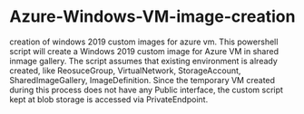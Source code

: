 # Azure-Windows-VM-image-creation
creation of windows 2019 custom images for azure vm.
This powershell script will create a Windows 2019 custom image for Azure VM in shared inmage gallery.
The script assumes that existing environment is already created, like ReosuceGroup, VirtualNetwork, StorageAccount, SharedImageGallery, ImageDefinition.
Since the temporary VM created during this process does not have any Public interface, the custom script kept at blob storage is accessed via PrivateEndpoint.
